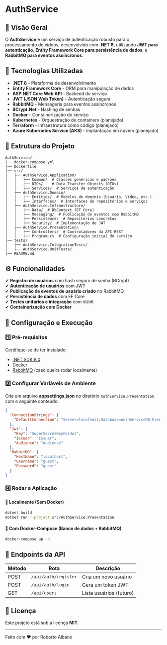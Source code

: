 # AuthService

## 📌 Visão Geral
O **AuthService** é um serviço de autenticação robusto para o processamento de vídeos, desenvolvido com **.NET 8**, utilizando **JWT para autenticação**, **Entity Framework Core para persistência de dados**, e **RabbitMQ para eventos assíncronos**.

## 🚀 Tecnologias Utilizadas
- **.NET 8** - Plataforma de desenvolvimento
- **Entity Framework Core** - ORM para manipulação de dados
- **ASP.NET Core Web API** - Backend do serviço
- **JWT (JSON Web Token)** - Autenticação segura
- **RabbitMQ** - Mensageria para eventos assíncronos
- **BCrypt.Net** - Hashing de senhas
- **Docker** - Containerização do serviço
- **Kubernetes** - Orquestração de containers (planejado)
- **Terraform** - Infraestrutura como código (planejado)
- **Azure Kubernetes Service (AKS)** - Implantação em nuvem (planejado)

## 📁 Estrutura do Projeto

```
AuthService/
│── docker-compose.yml
│── Dockerfile
│── src/
│   ├── AuthService.Application/
│   │   ├── Common/  # Classes genéricas e padrões
│   │   ├── DTOs/    # Data Transfer Objects (DTOs)
│   │   ├── Services/  # Serviços de autenticação
│   ├── AuthService.Domain/
│   │   ├── Entities/  # Modelos de domínio (Usuário, Vídeo, etc.)
│   │   ├── Interfaces/  # Interfaces de repositórios e serviços
│   ├── AuthService.Infraestructure/
│   │   ├── Data/  # DbContext (EF Core)
│   │   ├── Messaging/  # Publicação de eventos com RabbitMQ
│   │   ├── Persistence/  # Repositórios concretos
│   │   ├── Security/  # Implementação de JWT
│   ├── AuthService.Presentation/
│   │   ├── Controllers/  # Controladores da API REST
│   │   ├── Program.cs  # Configuração inicial do serviço
│── tests/
│   ├── AuthService.IntegrationTests/
│   ├── AuthService.UnitTests/
│── README.md
```

## ⚙️ Funcionalidades
✔ **Registro de usuários** com hash seguro de senha (BCrypt)  
✔ **Autenticação de usuários** com JWT  
✔ **Publicação de eventos de usuário criado** no RabbitMQ  
✔ **Persistência de dados** com EF Core  
✔ **Testes unitários e integração** com xUnit  
✔ **Containerização com Docker**  

## 🔧 Configuração e Execução

### 1️⃣ Pré-requisitos
Certifique-se de ter instalado:
- [.NET SDK 8.0](https://dotnet.microsoft.com/en-us/download)
- [Docker](https://www.docker.com/)
- [RabbitMQ](https://www.rabbitmq.com/download.html) (caso queira rodar localmente)

### 3️⃣ Configurar Variáveis de Ambiente
Crie um arquivo **appsettings.json** no diretório `AuthService.Presentation` com o seguinte conteúdo:

```json
{
  "ConnectionStrings": {
    "DefaultConnection": "Server=localhost;Database=AuthServiceDB;User Id=sa;Password=YourPassword;"
  },
  "Jwt": {
    "Key": "SuperSecretKeyForJwt",
    "Issuer": "Issuer",
    "Audience": "Audience"
  },
  "RabbitMQ": {
    "HostName": "localhost",
    "Username": "guest",
    "Password": "guest"
  }
}
```

### 4️⃣ Rodar a Aplicação

#### 🔹 Localmente (Sem Docker)
```bash
dotnet build
dotnet run --project src/AuthService.Presentation
```

#### 🔹 Com Docker-Compose (Banco de dados + RabbitMQ)
```bash
docker-compose up -d
```

## 📌 Endpoints da API

| Método | Rota              | Descrição                         
|--------|-------------------|----------------------------------
| POST   | `/api/auth/register` | Cria um novo usuário            
| POST   | `/api/auth/login`    | Gera um token JWT             
| GET    | `/api/users`         | Lista usuários (futuro)         


## 📜 Licença
Este projeto está sob a licença **MIT**.

---

Feito com ❤️ por Roberto Albano


